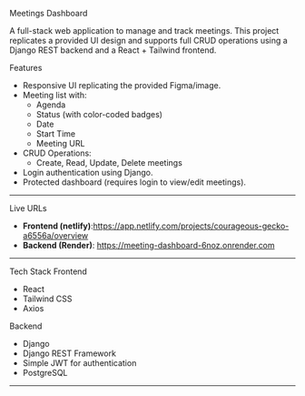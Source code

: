 Meetings Dashboard

A full-stack web application to manage and track meetings. This project replicates a provided UI design and supports full CRUD operations using a Django REST backend and a React + Tailwind frontend.

Features

- Responsive UI replicating the provided Figma/image.
- Meeting list with:
  - Agenda
  - Status (with color-coded badges)
  - Date
  - Start Time
  - Meeting URL
- CRUD Operations:
  - Create, Read, Update, Delete meetings
- Login authentication using Django.
- Protected dashboard (requires login to view/edit meetings).

---

 Live URLs

- **Frontend (netlify)**:https://app.netlify.com/projects/courageous-gecko-a6556a/overview
- **Backend (Render)**: https://meeting-dashboard-6noz.onrender.com

---

  Tech Stack
 Frontend

- React
- Tailwind CSS
- Axios

 Backend

- Django
- Django REST Framework
- Simple JWT for authentication
- PostgreSQL 

---

 
